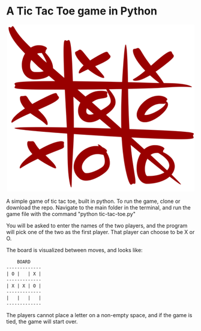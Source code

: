 # A Tic Tac Toe game in Python

<p align="center">
  <img src="https://raw.githubusercontent.com/rasbot/tic-tac-toe/master/images/tic-tac-toe.png" width="500" height="auto"/>
</p>

A simple game of tic tac toe, built in python. To run the game, clone or download the repo. Navigate to the main folder in the terminal, and run the game file with the command "python tic-tac-toe.py"

You will be asked to enter the names of the two players, and the program will pick one of the two as the first player. That player can choose to be X or O.

The board is visualized between moves, and looks like:
```
    BOARD
-------------
| O |   | X |
-------------
| X | X | O |
-------------
|   |   |   |
-------------
```
The players cannot place a letter on a non-empty space, and if the game is tied, the game will start over.